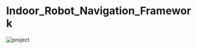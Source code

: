# Indoor_Robot_Navigation_Framework

![project](https://user-images.githubusercontent.com/75136798/189445287-5b079673-5740-45fa-8f2a-ed017ba6f412.gif)
